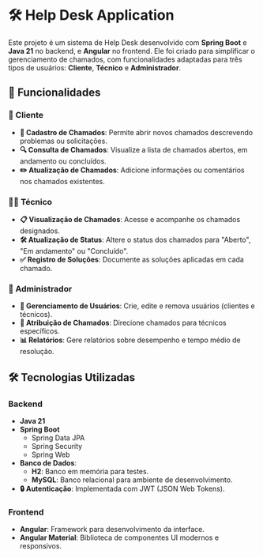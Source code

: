 # 🛠️ Help Desk Application  

Este projeto é um sistema de Help Desk desenvolvido com **Spring Boot** e **Java 21** no backend, e **Angular** no frontend. Ele foi criado para simplificar o gerenciamento de chamados, com funcionalidades adaptadas para três tipos de usuários: **Cliente**, **Técnico** e **Administrador**.  

## 🌟 Funcionalidades  

### 👤 Cliente  
- **📄 Cadastro de Chamados**: Permite abrir novos chamados descrevendo problemas ou solicitações.  
- **🔍 Consulta de Chamados**: Visualize a lista de chamados abertos, em andamento ou concluídos.  
- **✏️ Atualização de Chamados**: Adicione informações ou comentários nos chamados existentes.  

### 👨‍🔧 Técnico  
- **📋 Visualização de Chamados**: Acesse e acompanhe os chamados designados.  
- **🛠️ Atualização de Status**: Altere o status dos chamados para "Aberto", "Em andamento" ou "Concluído".  
- **✅ Registro de Soluções**: Documente as soluções aplicadas em cada chamado.  

### 👑 Administrador  
- **👥 Gerenciamento de Usuários**: Crie, edite e remova usuários (clientes e técnicos).  
- **📌 Atribuição de Chamados**: Direcione chamados para técnicos específicos.  
- **📊 Relatórios**: Gere relatórios sobre desempenho e tempo médio de resolução.  

## 🛠️ Tecnologias Utilizadas  

### Backend  
- **Java 21**  
- **Spring Boot**  
  - Spring Data JPA  
  - Spring Security  
  - Spring Web  
- **Banco de Dados**:  
  - **H2**: Banco em memória para testes.  
  - **MySQL**: Banco relacional para ambiente de desenvolvimento.  
- **🔒 Autenticação**: Implementada com JWT (JSON Web Tokens).  

### Frontend  
- **Angular**: Framework para desenvolvimento da interface.  
- **Angular Material**: Biblioteca de componentes UI modernos e responsivos.  

